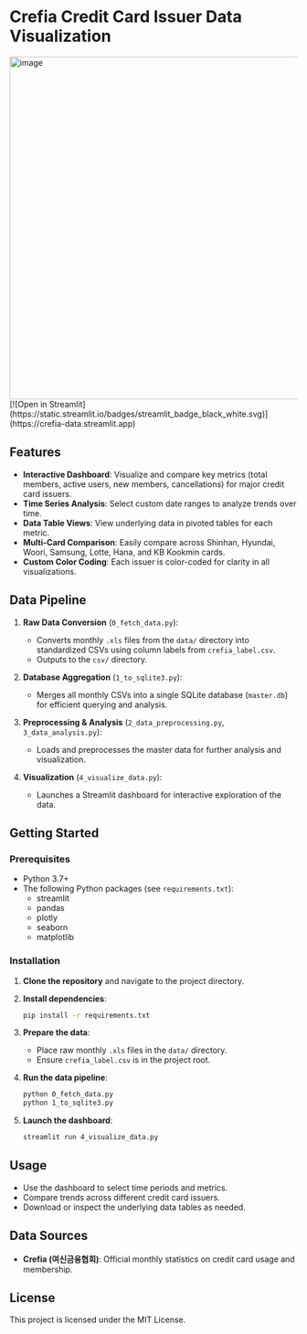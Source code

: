 # Crefia Credit Card Issuer Data Visualization

<img width="800" height="600" alt="image" src="https://github.com/user-attachments/assets/f75f3e07-cfe5-4788-aee1-976a57d2dfce" />
[![Open in Streamlit](https://static.streamlit.io/badges/streamlit_badge_black_white.svg)](https://crefia-data.streamlit.app)

## Features

- **Interactive Dashboard**: Visualize and compare key metrics (total members, active users, new members, cancellations) for major credit card issuers.
- **Time Series Analysis**: Select custom date ranges to analyze trends over time.
- **Data Table Views**: View underlying data in pivoted tables for each metric.
- **Multi-Card Comparison**: Easily compare across Shinhan, Hyundai, Woori, Samsung, Lotte, Hana, and KB Kookmin cards.
- **Custom Color Coding**: Each issuer is color-coded for clarity in all visualizations.

## Data Pipeline

1. **Raw Data Conversion** (`0_fetch_data.py`):
   - Converts monthly `.xls` files from the `data/` directory into standardized CSVs using column labels from `crefia_label.csv`.
   - Outputs to the `csv/` directory.

2. **Database Aggregation** (`1_to_sqlite3.py`):
   - Merges all monthly CSVs into a single SQLite database (`master.db`) for efficient querying and analysis.

3. **Preprocessing & Analysis** (`2_data_preprocessing.py`, `3_data_analysis.py`):
   - Loads and preprocesses the master data for further analysis and visualization.

4. **Visualization** (`4_visualize_data.py`):
   - Launches a Streamlit dashboard for interactive exploration of the data.

## Getting Started

### Prerequisites

- Python 3.7+
- The following Python packages (see `requirements.txt`):
  - streamlit
  - pandas
  - plotly
  - seaborn
  - matplotlib

### Installation

1. **Clone the repository** and navigate to the project directory.
2. **Install dependencies**:
   ```bash
   pip install -r requirements.txt
   ```
3. **Prepare the data**:
   - Place raw monthly `.xls` files in the `data/` directory.
   - Ensure `crefia_label.csv` is in the project root.

4. **Run the data pipeline**:
   ```bash
   python 0_fetch_data.py
   python 1_to_sqlite3.py
   ```

5. **Launch the dashboard**:
   ```bash
   streamlit run 4_visualize_data.py
   ```

## Usage

- Use the dashboard to select time periods and metrics.
- Compare trends across different credit card issuers.
- Download or inspect the underlying data tables as needed.

## Data Sources

- **Crefia (여신금융협회)**: Official monthly statistics on credit card usage and membership.

## License

This project is licensed under the MIT License. 
